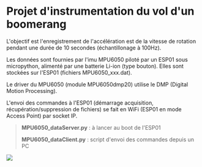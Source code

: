 # Projet d'instrumentation du vol d'un boomerang

L'objectif est l'enregistrement de l'accélération est de la vitesse de rotation pendant 
une durée de 10 secondes (échantillonage à 100Hz).

Les données sont fournies par l'imu MPU6050 piloté par un ESP01 sous micropython, alimenté 
par une batterie Li-ion (type bouton). Elles sont stockées sur l'ESP01 (fichiers MPU6050_xxx.dat).

Le driver du MPU6050 (module MPU6050dmp20) utilise le DMP (Digital Motion Processing).

L'envoi des commandes à l'ESP01 (démarrage acquisition, récupération/suppression de fichiers) se fait en WiFi 
(ESP01 en mode Access Point) par socket IP.

> __MPU6050_dataServer.py__ : à lancer au boot de l'ESP01
> 
> __MPU6050_dataClient.py__ : script d'envoi des commandes depuis un PC


![](Boomerang_1.png)
